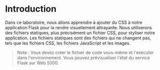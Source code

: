 # Introduction

Dans ce laboratoire, nous allons apprendre à ajouter du CSS à notre application Flask pour la rendre visuellement attrayante. Nous utiliserons des fichiers statiques, plus précisément un fichier CSS, pour styliser notre application. Les fichiers statiques sont des fichiers qui ne changent pas, tels que les fichiers CSS, les fichiers JavaScript et les images.

> Note : Vous devez créer le fichier de code vous-même et l'exécuter dans l'environnement. Vous pouvez prévisualiser l'état du service Flask sur Web 5000.

